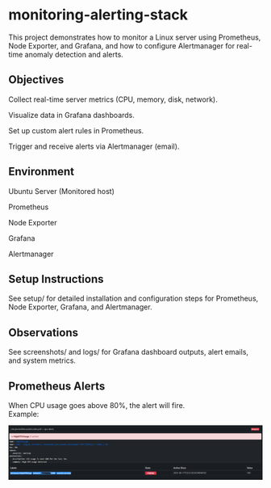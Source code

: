 # monitoring-alerting-stack
This project demonstrates how to monitor a Linux server using Prometheus, Node Exporter, and Grafana, and how to configure Alertmanager for real-time anomaly detection and alerts.

## Objectives

Collect real-time server metrics (CPU, memory, disk, network).

Visualize data in Grafana dashboards.

Set up custom alert rules in Prometheus.

Trigger and receive alerts via Alertmanager (email).

## Environment

Ubuntu Server (Monitored host)

Prometheus

Node Exporter

Grafana

Alertmanager

## Setup Instructions

See setup/ for detailed installation and configuration steps for Prometheus, Node Exporter, Grafana, and Alertmanager.

## Observations

See screenshots/ and logs/ for Grafana dashboard outputs, alert emails, and system metrics.

## Prometheus Alerts
When CPU usage goes above 80%, the alert will fire.  
Example:

![Prometheus Alerts](screenshots/prometheus_alerts.png)
